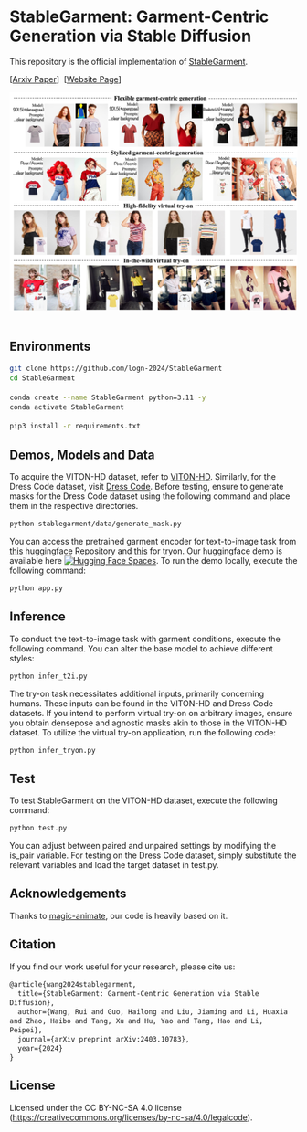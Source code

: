 # StableGarment: Garment-Centric Generation via Stable Diffusion
This repository is the official implementation of [StableGarment](http://arxiv.org/abs/2403.10783).

[[Arxiv Paper](http://arxiv.org/abs/2403.10783)]&nbsp;
[[Website Page](https://raywang335.github.io/stablegarment.github.io/)]&nbsp;

![teaser](assets/teaser.jpg)&nbsp;

## Environments
```bash
git clone https://github.com/logn-2024/StableGarment
cd StableGarment

conda create --name StableGarment python=3.11 -y
conda activate StableGarment

pip3 install -r requirements.txt
```

## Demos, Models and Data
To acquire the VITON-HD dataset, refer to [VITON-HD](https://github.com/shadow2496/VITON-HD). Similarly, for the Dress Code dataset, visit [Dress Code](https://github.com/aimagelab/dress-code). Before testing, ensure to generate masks for the Dress Code dataset using the following command and place them in the respective directories.
```bash
python stablegarment/data/generate_mask.py
```
You can access the pretrained garment encoder for text-to-image task from [this](https://huggingface.co/loooooong/StableGarment_text2img) huggingface Repository and [this](https://huggingface.co/loooooong/StableGarment_tryon) for tryon. Our huggingface demo is available here [![Hugging Face Spaces](https://img.shields.io/badge/%F0%9F%A4%97%20Hugging%20Face-Spaces-blue)](https://huggingface.co/spaces/loooooong/StableGarment). To run the demo locally, execute the following command:
```bash
python app.py
```

## Inference
To conduct the text-to-image task with garment conditions, execute the following command. You can alter the base model to achieve different styles:
```bash
python infer_t2i.py
```
The try-on task necessitates additional inputs, primarily concerning humans. These inputs can be found in the VITON-HD and Dress Code datasets. If you intend to perform virtual try-on on arbitrary images, ensure you obtain densepose and agnostic masks akin to those in the VITON-HD dataset. To utilize the virtual try-on application, run the following code:
```bash
python infer_tryon.py
```

## Test
To test StableGarment on the VITON-HD dataset, execute the following command:
```bash
python test.py
```
You can adjust between paired and unpaired settings by modifying the is_pair variable. For testing on the Dress Code dataset, simply substitute the relevant variables and load the target dataset in test.py.

## Acknowledgements

Thanks to [magic-animate](https://github.com/magic-research/magic-animate/), our code is heavily based on it. 

## Citation
If you find our work useful for your research, please cite us:
```
@article{wang2024stablegarment,
  title={StableGarment: Garment-Centric Generation via Stable Diffusion},
  author={Wang, Rui and Guo, Hailong and Liu, Jiaming and Li, Huaxia and Zhao, Haibo and Tang, Xu and Hu, Yao and Tang, Hao and Li, Peipei},
  journal={arXiv preprint arXiv:2403.10783},
  year={2024}
}
```

## License
Licensed under the CC BY-NC-SA 4.0 license (https://creativecommons.org/licenses/by-nc-sa/4.0/legalcode).